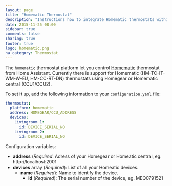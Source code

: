 ```yaml
---
layout: page
title: "Homematic Thermostat"
description: "Instructions how to integrate Homematic thermostats within Home Assistant."
date: 2015-11-25 08:00
sidebar: true
comments: false
sharing: true
footer: true
logo: homematic.png
ha_category: Thermostat
---
```



The `homematic` thermostat platform let you control [Homematic](http://www.homematic.com/) thermostat from Home Assistant. Currently there is support for Homematic (HM-TC-IT-WM-W-EU, HM-CC-RT-DN) thermostats using Homegear or Homematic central (CCU1/CCU2).

To set it up, add the following information to your `configuration.yaml` file:

```yaml
thermostat:
  platform: homematic
  address: HOMEGEAR/CCU_ADDRESS
  devices:
    Livingroom 1:
      id: DEVICE_SERIAL_NO
    Livingroom 2:
      id: DEVICE_SERIAL_NO
```

Configuration variables:

- **address** (*Required*: Adress of your Homegear or Homeatic central, eg. http://localhost:2001
- **devices** array (*Required*): List of all your Homeatic devices.
  - **name** (*Required*): Name to identify the device.
    - **id** (*Required*): The serial number of the device, eg. MEQ0791521

